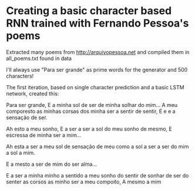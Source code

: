 # Creating a basic character based RNN trained with Fernando Pessoa's poems

Extracted many poems from http://arquivopessoa.net and compiled them in all_poems.txt found in data

I'll always use "Para ser grande" as prime words for the generator and 500 characters!

The first iteration, based on single character prediction and a basic LSTM network, created this:

Para ser grande, 
E a minha sol de ser de minha solhar do mim... 
A meu comporesto as minhas corsas dos minha ser a sentir de sentir,
E e e a sensação de ser.

Ah esto a meu sonho,
E a ser a ser a sol do meu sonho de mesmo,
E escressa de minha ser a mim...

Ah esta a ser a meu sol de sensação de meu como a sol a ser a ser do mim a sol a mim.

E a mesto a ser de mim do ser alma...

E a ser a minha minho a sentido a meu sonho do sentir de sonhar de ser do senter as corsos as minho ser a meu compoito, 
A mesmo a mim
